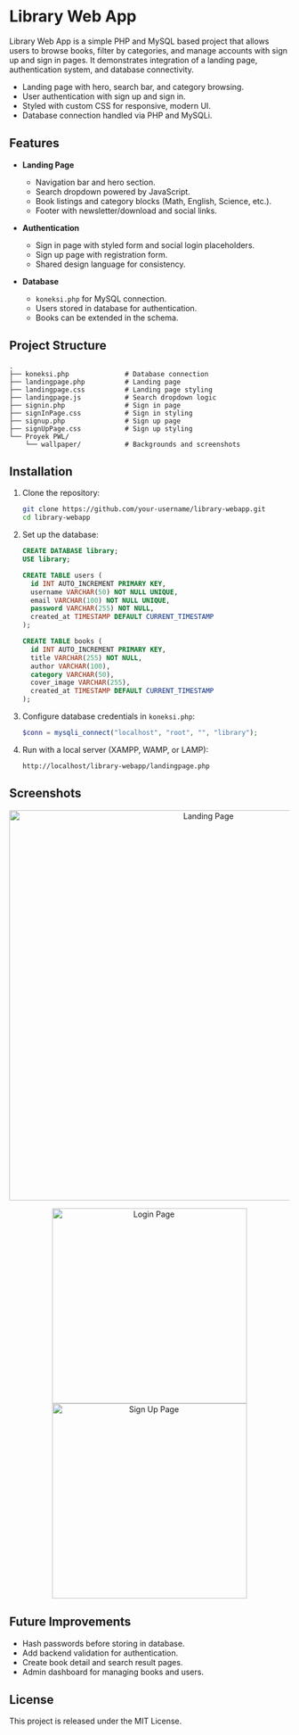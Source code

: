 # Library Web App

Library Web App is a simple PHP and MySQL based project that allows users to
browse books, filter by categories, and manage accounts with sign up and sign in
pages. It demonstrates integration of a landing page, authentication system, and
database connectivity.

* Landing page with hero, search bar, and category browsing.
* User authentication with sign up and sign in.
* Styled with custom CSS for responsive, modern UI.
* Database connection handled via PHP and MySQLi.

## Features

* **Landing Page**
  * Navigation bar and hero section.
  * Search dropdown powered by JavaScript.
  * Book listings and category blocks (Math, English, Science, etc.).
  * Footer with newsletter/download and social links.

* **Authentication**
  * Sign in page with styled form and social login placeholders.
  * Sign up page with registration form.
  * Shared design language for consistency.

* **Database**
  * `koneksi.php` for MySQL connection.
  * Users stored in database for authentication.
  * Books can be extended in the schema.

## Project Structure

```
.
├── koneksi.php              # Database connection
├── landingpage.php          # Landing page
├── landingpage.css          # Landing page styling
├── landingpage.js           # Search dropdown logic
├── signin.php               # Sign in page
├── signInPage.css           # Sign in styling
├── signup.php               # Sign up page
├── signUpPage.css           # Sign up styling
└── Proyek PWL/
    └── wallpaper/           # Backgrounds and screenshots
```

## Installation

1. Clone the repository:

   ```sh
   git clone https://github.com/your-username/library-webapp.git
   cd library-webapp
   ```

2. Set up the database:

   ```sql
   CREATE DATABASE library;
   USE library;

   CREATE TABLE users (
     id INT AUTO_INCREMENT PRIMARY KEY,
     username VARCHAR(50) NOT NULL UNIQUE,
     email VARCHAR(100) NOT NULL UNIQUE,
     password VARCHAR(255) NOT NULL,
     created_at TIMESTAMP DEFAULT CURRENT_TIMESTAMP
   );

   CREATE TABLE books (
     id INT AUTO_INCREMENT PRIMARY KEY,
     title VARCHAR(255) NOT NULL,
     author VARCHAR(100),
     category VARCHAR(50),
     cover_image VARCHAR(255),
     created_at TIMESTAMP DEFAULT CURRENT_TIMESTAMP
   );
   ```

3. Configure database credentials in `koneksi.php`:

   ```php
   $conn = mysqli_connect("localhost", "root", "", "library");
   ```

4. Run with a local server (XAMPP, WAMP, or LAMP):

   ```
   http://localhost/library-webapp/landingpage.php
   ```

## Screenshots

<p align="center">
  <img src="./Proyek%20PWL/wallpaper/landing-preview.png" alt="Landing Page" width="700">
</p>

<p align="center">
  <img src="./Proyek%20PWL/wallpaper/login-preview.png" alt="Login Page" width="350">
  <img src="./Proyek%20PWL/wallpaper/signup-preview.png" alt="Sign Up Page" width="350">
</p>

## Future Improvements

* Hash passwords before storing in database.
* Add backend validation for authentication.
* Create book detail and search result pages.
* Admin dashboard for managing books and users.

## License

This project is released under the MIT License.

